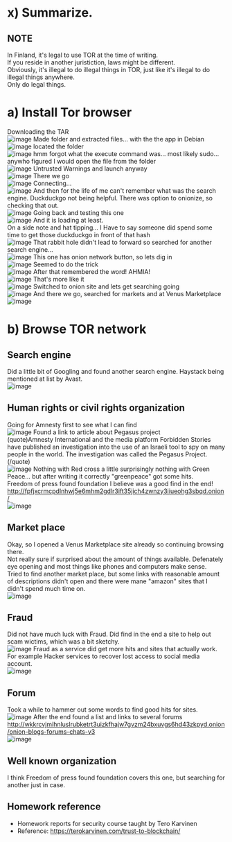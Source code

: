 # x) Summarize.


## NOTE
In Finland, it's legal to use TOR at the time of writing.  
If you reside in another juristiction, laws might be different.  
Obviously, it's illegal to do illegal things in TOR, just like it's illegal to do illegal things anywhere.  
Only do legal things.  
  
# a) Install Tor browser
Downloading the TAR  
![image](https://github.com/user-attachments/assets/e540f72a-dc18-47e1-9788-d3cc7afc8601)
Made folder and extracted files...  with the the app in Debian  
![image](https://github.com/user-attachments/assets/c82480e4-7015-4c8b-b664-27aae50aff46)
located the folder  
![image](https://github.com/user-attachments/assets/8deec698-d08b-45cb-8266-5e04c368d024)
hmm forgot what the execute command was... most likely sudo... anywho figured I would open the file from the folder  
![image](https://github.com/user-attachments/assets/7188c85a-b877-4435-89bd-9276b21f75d4)
Untrusted Warnings and launch anyway  
![image](https://github.com/user-attachments/assets/f8480498-2a0c-49ea-860e-2279d78c1ffe)
There we go  
![image](https://github.com/user-attachments/assets/bc5f4aff-ff47-4f61-af8c-50d19d25011f)
Connecting...   
![image](https://github.com/user-attachments/assets/65310fa9-3c08-4221-a136-efc2a9ca4149)
And then for the life of me can't remember what was the search engine. Duckduckgo not being helpful. There was option to onionize, so checking that out.  
![image](https://github.com/user-attachments/assets/9523a49e-5ec4-45e9-90c2-0c30baf5bd9b)
Going back and testing this one  
![image](https://github.com/user-attachments/assets/979efcf8-fb6b-4f15-bee7-010b83165725)
And it is loading at least.  
On a side note and hat tipping... I Have to say someone did spend some time to get those duckduckgo in front of that hash  
![image](https://github.com/user-attachments/assets/4b09f2dd-2b89-4a2a-9c52-244c11658fb8)
That rabbit hole didn't lead to forward so searched for another search engine...  
![image](https://github.com/user-attachments/assets/65c0e267-761a-4649-9a6e-c26141392623)
This one has onion network button, so lets dig in  
![image](https://github.com/user-attachments/assets/1820c1f7-cf47-4978-b8ad-80d2ec3b0638)
Seemed to do the trick  
![image](https://github.com/user-attachments/assets/01c2c8cb-b103-4ce4-936b-f2dcc55d2d30)
After that remembered the word! AHMIA!  
![image](https://github.com/user-attachments/assets/7e06d544-af6d-4e1d-94fe-ee5944f4fc7c)
That's more like it  
![image](https://github.com/user-attachments/assets/2c58e562-161d-4a15-b16f-6a28aedd9442)
Switched to onion site and lets get searching going  
![image](https://github.com/user-attachments/assets/2416cc81-6c30-4b72-890f-ad1ee51c497e)
And there we go, searched for markets and at Venus Marketplace  
![image](https://github.com/user-attachments/assets/b82ae126-d384-4d80-943b-f7684fd6f8fb)

# b) Browse TOR network
## Search engine
Did a little bit of Googling and found another search engine. Haystack being mentioned at list by Avast.  
![image](https://github.com/user-attachments/assets/683dbecd-c196-4d1c-9633-12aa26f3a5c7)

## Human rights or civil rights organization
Going for Amnesty first to see what I can find  
![image](https://github.com/user-attachments/assets/3a718b73-6dfc-4f83-8a4a-228720a02ad2)
Found a link to article about Pegasus project  
(quote)Amnesty International and the media platform Forbidden Stories have published an investigation into the use of an Israeli tool to spy on many people in the world. The investigation was called the Pegasus Project.(/quote)  
![image](https://github.com/user-attachments/assets/e26bae2a-20fd-45f0-b6d0-b9689792c55b)
Nothing with Red cross a little surprisingly nothing with Green Peace... but after writing it correctly "greenpeace" got some hits.  
Freedom of press found foundation I believe was a good find in the end!  
http://fpfjxcrmcpdlnhwj5e6mhm2gdlr3ift35jich4zwnzy3iiueohg3sbqd.onion/  
![image](https://github.com/user-attachments/assets/b113cc92-e065-42a2-91e4-f66696a572e0)

## Market place
Okay, so I opened a Venus Marketplace site already so continuing browsing there.  
Not really sure if surprised about the amount of things available. Defenately eye opening and most things like phones and computers make sense.  
Tried to find another market place, but some links with reasonable amount of descriptions didn't open and there were mane "amazon" sites that I didn't spend much time on.  
![image](https://github.com/user-attachments/assets/b82ae126-d384-4d80-943b-f7684fd6f8fb)

## Fraud
Did not have much luck with Fraud. Did find in the end a site to help out scam wictims, which was a bit sketchy.  
![image](https://github.com/user-attachments/assets/b2a46bc7-af47-4d22-b307-09721e5dfa87)
Fraud as a service did get more hits and sites that actually work.  
For example Hacker services to recover lost access to social media account.  
![image](https://github.com/user-attachments/assets/0dba9f58-d381-48af-9878-d7ef01eaa17b)

## Forum
Took a while to hammer out some words to find good hits for sites.  
![image](https://github.com/user-attachments/assets/bc577346-0704-4d91-905f-bb7072d5153a)
After the end found a list and links to several forums  
http://wkkrcvjmihnluslrubketrt3uizkfhajw7gvzm24bxuvgs6hd43zkpyd.onion/onion-blogs-forums-chats-v3  
![image](https://github.com/user-attachments/assets/59c507a4-5c1c-4ddf-a847-3249c6153522)


## Well known organization
I think Freedom of press found foundation covers this one, but searching for another just in case.  


## Homework reference
- Homework reports for security course taught by Tero Karvinen
- Reference: https://terokarvinen.com/trust-to-blockchain/
